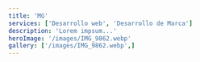 ```yaml
---
title: 'MG'
services: ['Desarrollo web', 'Desarrollo de Marca']
description: 'Lorem impsum...'
heroImage: '/images/IMG_9862.webp'
gallery: ['/images/IMG_9862.webp',]
---
```


